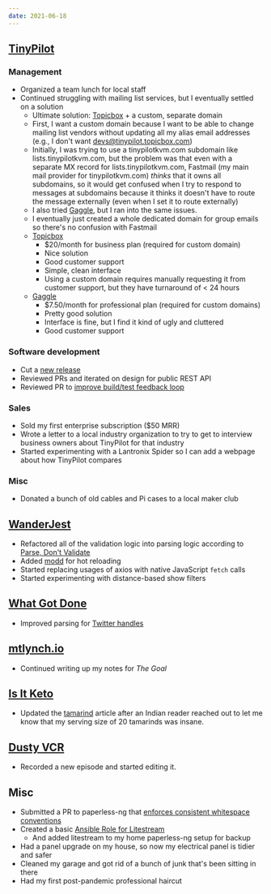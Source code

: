 ```yaml
---
date: 2021-06-18
---
```


## [TinyPilot](https://tinypilotkvm.com)

### Management

- Organized a team lunch for local staff
- Continued struggling with mailing list services, but I eventually settled on a solution
  - Ultimate solution: [Topicbox](https://www.topicbox.com/) + a custom, separate domain
  - First, I want a custom domain because I want to be able to change mailing list vendors without updating all my alias email addresses (e.g., I don't want devs@tinypilot.topicbox.com)
  - Initially, I was trying to use a tinypilotkvm.com subdomain like lists.tinypilotkvm.com, but the problem was that even with a separate MX record for lists.tinypilotkvm.com, Fastmail (my main mail provider for tinypilotkvm.com) _thinks_ that it owns all subdomains, so it would get confused when I try to respond to messages at subdomains because it thinks it doesn't have to route the message externally (even when I set it to route externally)
  - I also tried [Gaggle](https://gaggle.email), but I ran into the same issues.
  - I eventually just created a whole dedicated domain for group emails so there's no confusion with Fastmail
  - [Topicbox](https://www.topicbox.com/)
    - $20/month for business plan (required for custom domain)
    - Nice solution
    - Good customer support
    - Simple, clean interface
    - Using a custom domain requires manually requesting it from customer support, but they have turnaround of < 24 hours
  - [Gaggle](https://gaggle.email)
    - $7.50/month for professional plan (required for custom domains)
    - Pretty good solution
    - Interface is fine, but I find it kind of ugly and cluttered
    - Good customer support

### Software development

- Cut a [new release](https://tinypilotkvm.com/blog/whats-new-in-1-5-1)
- Reviewed PRs and iterated on design for public REST API
- Reviewed PR to [improve build/test feedback loop](https://github.com/tiny-pilot/tinypilot/pull/725)

### Sales

- Sold my first enterprise subscription ($50 MRR)
- Wrote a letter to a local industry organization to try to get to interview business owners about TinyPilot for that industry
- Started experimenting with a Lantronix Spider so I can add a webpage about how TinyPilot compares

### Misc

- Donated a bunch of old cables and Pi cases to a local maker club

## [WanderJest](https://wanderjest.com)

- Refactored all of the validation logic into parsing logic according to [Parse, Don't Validate](https://lexi-lambda.github.io/blog/2019/11/05/parse-don-t-validate/)
- Added [modd](https://github.com/cortesi/modd) for hot reloading
- Started replacing usages of axios with native JavaScript `fetch` calls
- Started experimenting with distance-based show filters

## [What Got Done](https://whatgotdone.com)

- Improved parsing for [Twitter handles](https://github.com/mtlynch/whatgotdone/pull/607)

## [mtlynch.io](https://mtlynch.io)

- Continued writing up my notes for _The Goal_

## [Is It Keto](https://isitketo.org)

- Updated the [tamarind](https://isitketo.org/tamarind) article after an Indian reader reached out to let me know that my serving size of 20 tamarinds was insane.

## [Dusty VCR](https://dustyvcr.com)

- Recorded a new episode and started editing it.

## Misc

- Submitted a PR to paperless-ng that [enforces consistent whitespace conventions](https://github.com/jonaswinkler/paperless-ng/pull/1114)
- Created a basic [Ansible Role for Litestream](https://github.com/mtlynch/ansible-role-litestream)
  - And added litestream to my home paperless-ng setup for backup
- Had a panel upgrade on my house, so now my electrical panel is tidier and safer
- Cleaned my garage and got rid of a bunch of junk that's been sitting in there
- Had my first post-pandemic professional haircut
